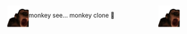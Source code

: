 <div class='container'>
<img src='/src/Shared/Images/MONKE.gif' alt="MONKE"/>
<p>monkey see... monkey clone 🦍</p>
<img src='/src/Shared/Images/MONKE.gif' alt="MONKE"/>
<div/>

<style>
* {
   margin: 0;
   padding: 0;
   box-sizing: border-box;
}

.container {
   width: 100%;
   height: 50px;
   display: flex;
   justify-content: space-between;
}

p {
   width: 100%;
}

img {
    height: 100%;
}
</style>
